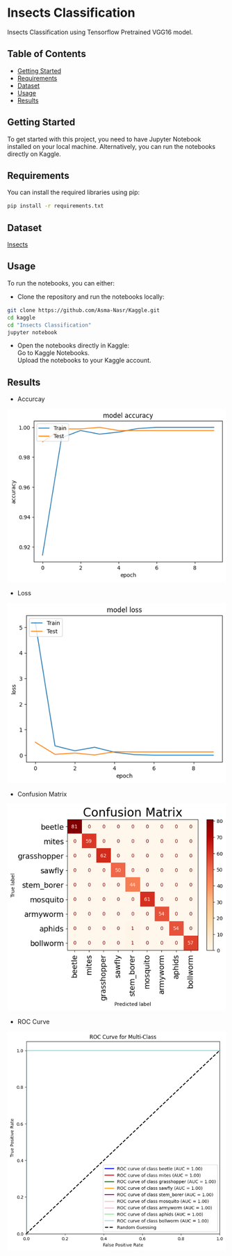 # Insects Classification
Insects Classification using Tensorflow Pretrained VGG16 model.

## Table of Contents

- [Getting Started](#getting-started)
- [Requirements](#requirements)
- [Dataset](#dataset)
- [Usage](#usage)
- [Results](#results)

## Getting Started

To get started with this project, you need to have Jupyter Notebook installed on your local machine. Alternatively, you can run the notebooks directly on Kaggle.

## Requirements

You can install the required libraries using pip:

```bash
pip install -r requirements.txt
```
## Dataset
[Insects](https://www.kaggle.com/datasets/yashdogra/insectv2-dataset)

## Usage
To run the notebooks, you can either:

- Clone the repository and run the notebooks locally:
```bash
git clone https://github.com/Asma-Nasr/Kaggle.git
cd kaggle
cd "Insects Classification"
jupyter notebook
```
- Open the notebooks directly in Kaggle: \
Go to Kaggle Notebooks. \
Upload the notebooks to your Kaggle account.

## Results

- Accurcay
  
![Accuracy](https://github.com/Asma-Nasr/Kaggle/blob/main/Insects%20Classification/acc.png)

- Loss
  
![Loss](https://github.com/Asma-Nasr/Kaggle/blob/main/Insects%20Classification/loss.png)

- Confusion Matrix
  
![Confusion Matrix](https://github.com/Asma-Nasr/Kaggle/blob/main/Insects%20Classification/confusion.png)

- ROC Curve
  
![Roc Curve](https://github.com/Asma-Nasr/Kaggle/blob/main/Insects%20Classification/roc.png)
